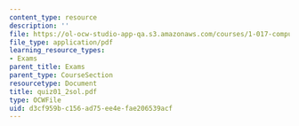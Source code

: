 ```yaml
---
content_type: resource
description: ''
file: https://ol-ocw-studio-app-qa.s3.amazonaws.com/courses/1-017-computing-and-data-analysis-for-environmental-applications-fall-2003/d3cf959bc156ad75ee4efae206539acf_quiz01_2sol.pdf
file_type: application/pdf
learning_resource_types:
- Exams
parent_title: Exams
parent_type: CourseSection
resourcetype: Document
title: quiz01_2sol.pdf
type: OCWFile
uid: d3cf959b-c156-ad75-ee4e-fae206539acf
---
```


